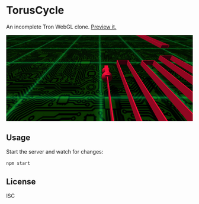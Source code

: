 # TorusCycle

An incomplete Tron WebGL clone. [Preview it.][preview]

[![TorusCycle screenshot](screenshot.jpg)][preview]

## Usage

Start the server and watch for changes:

    npm start

## License

ISC

[preview]: http://nechifor.net/torus-cycle
